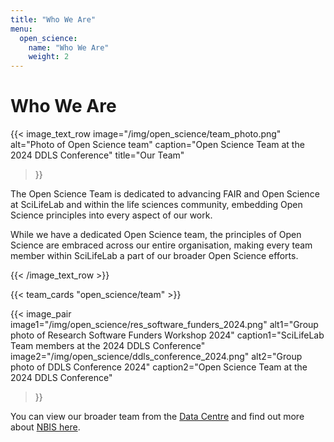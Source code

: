 ```yaml
---
title: "Who We Are"
menu:
  open_science:
    name: "Who We Are"
    weight: 2
---
```


# Who We Are 

{{< image_text_row 
  image="/img/open_science/team_photo.png" 
  alt="Photo of Open Science team"
  caption="Open Science Team at the 2024 DDLS Conference" 
  title="Our Team" 
>}}

The Open Science Team is dedicated to advancing FAIR and Open Science at SciLifeLab and within the life sciences
community, embedding Open Science principles into every aspect of our work.

While we have a dedicated Open Science team, the principles of Open Science are embraced across our entire organisation,
making every team member within SciLifeLab a part of our broader Open Science efforts.

{{< /image_text_row  >}}

<!-- To edit the team, change the data in data/open_science/team.json -->

{{< team_cards "open_science/team" >}}

{{< image_pair 
  image1="/img/open_science/res_software_funders_2024.png"
  alt1="Group photo of Research Software Funders Workshop 2024"
  caption1="SciLifeLab Team members at the 2024 DDLS Conference" 
  image2="/img/open_science/ddls_conference_2024.png" 
  alt2="Group photo of DDLS Conference 2024"
  caption2="Open Science Team at the 2024 DDLS Conference" 
>}}

You can view our broader team from the [Data Centre](https://www.scilifelab.se/contact/data-center/) and find out more
about [NBIS here](https://nbis.se/).

